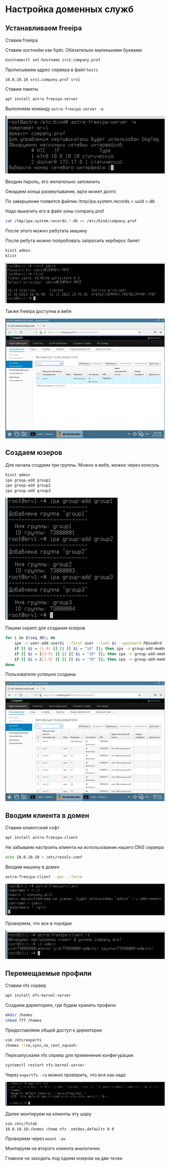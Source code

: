 # Настройка доменных служб

## Устанавливаем freeipa

Ставим freeipa

Ставим хостнейм как fqdn. Обязательно маленькими буквами

```bash
hostnamectl set-hostname srv1.company.prof
```

Прописываем адрес сервера в файл `hosts`

```text
10.0.10.10 srv1.company.prof srv1
```

Ставим пакеты

```bash
apt install astra-freeipa-server
```

Выполняем команду `astra-freeipa-server -e`

![Alt text](image.png)

Вводим пароль, его желательно запомнить

Ожидаем конца развертывания, идти может долго

По завершении появится файлик /tmp/ipa.system.records.< uuid >.db

Надо выкатить его в файл зоны company.prof

```bash
cat /tmp/ipa.system.records.*.db >> /etc/bind/company.prof
```

После этого можно ребутать машину

После ребута можно попробовать запросить керберос билет

```bash
kinit admin
klist
```

![Alt text](image-1.png)

Также freeipa доступна в вебе

![Alt text](image-2.png)

## Создаем юзеров

Для начала создаем три группы. Можно в вебе, можно через консоль

```bash
kinit admin
ipa group-add group1
ipa group-add group2
ipa group-add group3
```

![Alt text](image-3.png)

Пишем скрипт для создания юзеров

```bash
for i in $(seq 30); do
    ipa -n user-add user$i --first user --last $i --password P@ssw0rd
    if [[ $i = [1-9] ]] || [[ $i = "10" ]]; then ipa -n group-add-member group1 --users=user$i; fi
    if [[ $i = 1[1-9] ]] || [[ $i = "20" ]]; then ipa -n group-add-member group2 --users=user$i; fi
    if [[ $i = 2[1-9] ]] || [[ $i = "30" ]]; then ipa -n group-add-member group3 --users=user$i; fi
done
```

Пользователи успешно созданы

![Alt text](image-4.png)

## Вводим клиента в домен

Ставим клиентский софт

```bash
apt install astra-freeipa-client
```

Не забываем настроить клиента на использование нашего DNS сервера

```bash
echo 10.0.10.10 > /etc/resolv.conf
```

Вводим машину в домен

```bash
astra-freeipa-client --par --force
```

![Alt text](image-5.png)

Проверяем, что все в порядке

![Alt text](image-6.png)

## Перемещаемые профили

Ставим nfs сервер

```bash
apt install nfs-kernel-server
```

Создаем директорию, где будем хранить профили

```bash
mkdir /homes
chmod 777 /homes
```

Предоставляем общий доступ к директории

```bash
vim /etc/exports
/homes *(rw,sync,no_root_squash)
```

Перезапускаем nfs сервер для применения конфигурации

```bash
systemctl restart nfs-kernel-server
```

Через `exportfs -ra` можно проверить, что все как надо

![Alt text](image-7.png)

Далее монтируем на клиенты эту шару

```bash
vim /etc/fstab
10.0.10.10:/homes /home nfs _netdev,defaults 0 0
```

Проверяем через `mount -av`

Монтируем на второго клиента аналогично

Главное не заходить под одним юзером на две тачки
